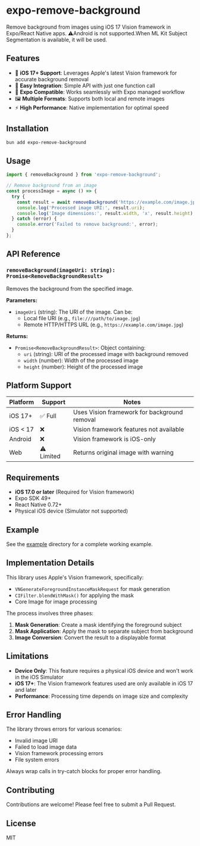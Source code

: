 # expo-remove-background

Remove background from images using iOS 17 Vision framework in Expo/React Native apps.
⚠️Android is not supported.When ML Kit Subject Segmentation is available, it will be used.

## Features

- 🎯 **iOS 17+ Support**: Leverages Apple's latest Vision framework for accurate background removal
- 🚀 **Easy Integration**: Simple API with just one function call
- 📱 **Expo Compatible**: Works seamlessly with Expo managed workflow
- 🖼️ **Multiple Formats**: Supports both local and remote images
- ⚡ **High Performance**: Native implementation for optimal speed

## Installation

```bash
bun add expo-remove-background
```

## Usage

```typescript
import { removeBackground } from 'expo-remove-background';

// Remove background from an image
const processImage = async () => {
  try {
    const result = await removeBackground('https://example.com/image.jpg');
    console.log('Processed image URI:', result.uri);
    console.log('Image dimensions:', result.width, 'x', result.height);
  } catch (error) {
    console.error('Failed to remove background:', error);
  }
};
```

## API Reference

### `removeBackground(imageUri: string): Promise<RemoveBackgroundResult>`

Removes the background from the specified image.

**Parameters:**
- `imageUri` (string): The URI of the image. Can be:
  - Local file URI (e.g., `file:///path/to/image.jpg`)
  - Remote HTTP/HTTPS URL (e.g., `https://example.com/image.jpg`)

**Returns:**
- `Promise<RemoveBackgroundResult>`: Object containing:
  - `uri` (string): URI of the processed image with background removed
  - `width` (number): Width of the processed image
  - `height` (number): Height of the processed image

## Platform Support

| Platform | Support | Notes |
|----------|---------|-------|
| iOS 17+ | ✅ Full | Uses Vision framework for background removal |
| iOS < 17 | ❌ | Vision framework features not available |
| Android | ❌ | Vision framework is iOS-only |
| Web | ⚠️ Limited | Returns original image with warning |

## Requirements

- **iOS 17.0 or later** (Required for Vision framework)
- Expo SDK 49+
- React Native 0.72+
- Physical iOS device (Simulator not supported)

## Example

See the [example](./example) directory for a complete working example.

## Implementation Details

This library uses Apple's Vision framework, specifically:
- `VNGenerateForegroundInstanceMaskRequest` for mask generation
- `CIFilter.blendWithMask()` for applying the mask
- Core Image for image processing

The process involves three phases:
1. **Mask Generation**: Create a mask identifying the foreground subject
2. **Mask Application**: Apply the mask to separate subject from background
3. **Image Conversion**: Convert the result to a displayable format

## Limitations

- **Device Only**: This feature requires a physical iOS device and won't work in the iOS Simulator
- **iOS 17+**: The Vision framework features used are only available in iOS 17 and later
- **Performance**: Processing time depends on image size and complexity

## Error Handling

The library throws errors for various scenarios:
- Invalid image URI
- Failed to load image data
- Vision framework processing errors
- File system errors

Always wrap calls in try-catch blocks for proper error handling.

## Contributing

Contributions are welcome! Please feel free to submit a Pull Request.

## License

MIT